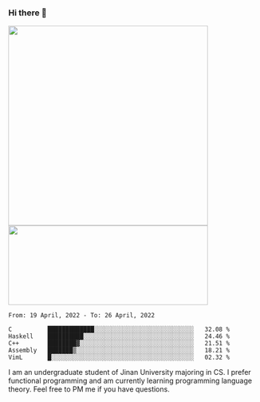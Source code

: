 ### Hi there 👋

<!--
**pe200012/pe200012** is a ✨ _special_ ✨ repository because its `README.md` (this file) appears on your GitHub profile.

Here are some ideas to get you started:

- 🔭 I’m currently working on ...
- 🌱 I’m currently learning ...
- 👯 I’m looking to collaborate on ...
- 🤔 I’m looking for help with ...
- 💬 Ask me about ...
- 📫 How to reach me: ...
- 😄 Pronouns: ...
- ⚡ Fun fact: ...
-->
<p>
    <img width="400em" src="https://github-readme-stats.vercel.app/api?username=pe200012&show_icons=true&icon_color=f44336&title_color=757de8">
    <img width="400em" height="159em" src="https://github-readme-stats.vercel.app/api/top-langs/?username=pe200012&hide=html,cmake,css&title_color=757de8&layout=compact">
</p>

<!--START_SECTION:waka-->
```text
From: 19 April, 2022 - To: 26 April, 2022

C          █████████████░░░░░░░░░░░░░░░░░░░░░░░░░░░░   32.08 % 
Haskell    ██████████░░░░░░░░░░░░░░░░░░░░░░░░░░░░░░░   24.46 % 
C++        ████████▓░░░░░░░░░░░░░░░░░░░░░░░░░░░░░░░░   21.51 % 
Assembly   ███████▒░░░░░░░░░░░░░░░░░░░░░░░░░░░░░░░░░   18.21 % 
VimL       █░░░░░░░░░░░░░░░░░░░░░░░░░░░░░░░░░░░░░░░░   02.32 % 
```
<!--END_SECTION:waka-->

I am an undergraduate student of Jinan University majoring in CS. I prefer functional programming and am currently learning programming language theory. Feel free to PM me if you have questions.
